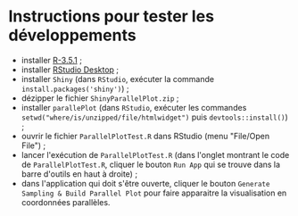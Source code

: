 

# Instructions pour tester les développements

- installer [R-3.5.1](https://cran.r-project.org/bin/windows/base/old/3.5.1/) ;
- installer [RStudio Desktop](https://rstudio.com/products/rstudio/download/) ;
- installer `Shiny` (dans `RStudio`, exécuter la commande `install.packages('shiny')`) ;
- dézipper le fichier `ShinyParallelPlot.zip` ;
- installer `parallePlot` (dans `RStudio`, exécuter les commandes `setwd("where/is/unzipped/file/htmlwidget")` puis `devtools::install()`) ;
- ouvrir le fichier `ParallelPlotTest.R` dans RStudio (menu "File/Open File") ;
- lancer l'exécution de `ParallelPlotTest.R` (dans l'onglet montrant le code de `ParallelPlotTest.R`, cliquer le bouton `Run App` qui se trouve dans la barre d'outils en haut à droite) ;
- dans l'application qui doit s'être ouverte, cliquer le bouton `Generate Sampling & Build Parallel Plot` pour faire apparaitre la visualisation en coordonnées parallèles.
